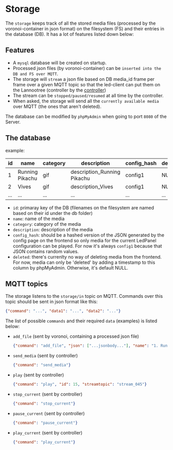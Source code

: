 # Storage

The `storage` keeps track of all the stored media files (processed by the voronoi-container in json format) on the filesystem (FS) and their entries in the database (DB). It has a lot of features listed down below:

## Features

* A `mysql` database will be created on startup.
* Processed json files (by voronoi-container) can be `inserted into the DB and FS over MQTT`.
* The storage will `stream` a json file based on DB media_id frame per frame over a given MQTT topic so that the led-client can put them on the Lannootree (controller by the [controller](../controller/README.md))
* The stream can be `stopped/paused/resumed` at all time by the controller.
* When asked, the storage will send all the `currently available media` over MQTT (the ones that aren't deleted).

The database can be modified by `phpMyAdmin` when going to port `8080` of the Server.

## The database

example:

| id | name | category | description | config_hash | deleted |
|---|---|---|---|---|---|
| 1 | Running Pikachu | gif | description_Running Pikachu | config1 | NULL |
| 2 | Vives | gif | description_Vives | config1 | NULL |
|...|...|...|...|...|...|

* `id`: primaray key of the DB (filenames on the filesystem are named based on their id under the db folder)
* `name`: name of the media
* `category`: category of the media
* `description`: description of the media
* `config_hash`: should be a hashed version of the JSON generated by the config page on the frontend so only media for the current LedPanel configuration can be played. For now it's always `config1` because that JSON contains random values.
* `deleted`: there's currenlty no way of deleting media from the frontend. For now, media can only be 'deleted' by adding a timestamp to this column by phpMyAdmin. Otherwise, it's default NULL.

## MQTT topics

The storage listens to the `storage/in` topic on MQTT. Commands over this topic should be sent in json format like this:

```json
{"command": "...", "data1": "...", "data2": "..."}
```

The list of possible `commands` and their required `data` (examples) is listed below:

* `add_file` (sent by voronoi, containing a processed json file)
  
  ```json
  {"command": "add_file", "json": ["...jsonbody..."], "name": "1. Running Pikachu", "category": "gif", "description": "description_Running Pikachu"}
  ```

* `send_media` (sent by controller)

  ```json
  {"command": "send_media"}
  ```

* `play` (sent by controller)

  ```json
  {"command": "play", "id": 15, "streamtopic": "stream_045"}
  ```

* `stop_current` (sent by controller)

  ```json
  {"command": "stop_current"}
  ```

* `pause_current` (sent by controller)

  ```json
  {"command": "pause_current"}
  ```

* `play_current` (sent by controller)

  ```json
  {"command": "play_current"}
  ```
